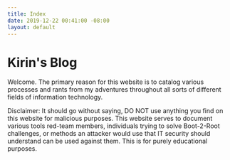 ```yaml
---
title: Index
date: 2019-12-22 00:41:00 -08:00
layout: default
---
```


# Kirin's Blog

Welcome. The primary reason for this website is to catalog various processes and rants from my adventures throughout all sorts of different fields of information technology. 




Disclaimer: It should go without saying, DO NOT use anything you find on this website for malicious purposes. This website serves to document various tools red-team members, individuals trying to solve Boot-2-Root challenges, or methods an attacker would use that IT security should understand can be used against them. This is for purely educational purposes.